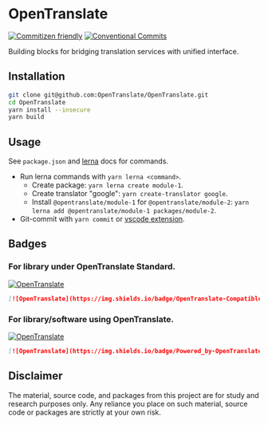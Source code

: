 # OpenTranslate

[![Commitizen friendly](https://img.shields.io/badge/commitizen-friendly-brightgreen.svg?maxAge=2592000)](http://commitizen.github.io/cz-cli/)
[![Conventional Commits](https://img.shields.io/badge/Conventional%20Commits-1.0.0-brightgreen.svg?maxAge=2592000)](https://conventionalcommits.org)

Building blocks for bridging translation services with unified interface.

## Installation

```bash
git clone git@github.com:OpenTranslate/OpenTranslate.git
cd OpenTranslate
yarn install --insecure
yarn build
```

## Usage

See `package.json` and [lerna](https://github.com/lerna/lerna) docs for commands.

- Run lerna commands with `yarn lerna <command>`.
  - Create package: `yarn lerna create module-1`.
  - Create translator "google": `yarn create-translator google`.
  - Install `@opentranslate/module-1` for `@opentranslate/module-2`: `yarn lerna add @opentranslate/module-1 packages/module-2`.
- Git-commit with `yarn commit` or [vscode extension](https://marketplace.visualstudio.com/items?itemName=KnisterPeter.vscode-commitizen).

## Badges
### For library under OpenTranslate Standard.
[![OpenTranslate](https://img.shields.io/badge/OpenTranslate-Compatible-brightgreen)](https://github.com/OpenTranslate)
```markdown
[![OpenTranslate](https://img.shields.io/badge/OpenTranslate-Compatible-brightgreen)](https://github.com/OpenTranslate)
```

### For library/software using OpenTranslate. 
[![OpenTranslate](https://img.shields.io/badge/Powered_by-OpenTranslate-brightgreen)](https://github.com/OpenTranslate)

```markdown
[![OpenTranslate](https://img.shields.io/badge/Powered_by-OpenTranslate-brightgreen)](https://github.com/OpenTranslate)
```


## Disclaimer

The material, source code, and packages from this project are for study and research purposes only. Any reliance you place on such material, source code or packages are strictly at your own risk.
